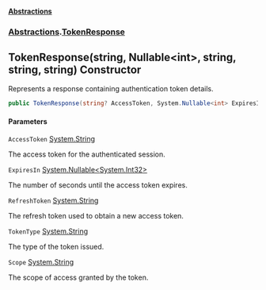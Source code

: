 #### [Abstractions](../../index.md 'index')
### [Abstractions](../index.md 'Abstractions').[TokenResponse](index.md 'Abstractions\.TokenResponse')

## TokenResponse\(string, Nullable\<int\>, string, string, string\) Constructor

Represents a response containing authentication token details\.

```csharp
public TokenResponse(string? AccessToken, System.Nullable<int> ExpiresIn, string? RefreshToken, string? TokenType, string? Scope);
```
#### Parameters

<a name='Abstractions.TokenResponse.TokenResponse(string,System.Nullable_int_,string,string,string).AccessToken'></a>

`AccessToken` [System\.String](https://learn.microsoft.com/en-us/dotnet/api/system.string 'System\.String')

The access token for the authenticated session\.

<a name='Abstractions.TokenResponse.TokenResponse(string,System.Nullable_int_,string,string,string).ExpiresIn'></a>

`ExpiresIn` [System\.Nullable&lt;](https://learn.microsoft.com/en-us/dotnet/api/system.nullable-1 'System\.Nullable\`1')[System\.Int32](https://learn.microsoft.com/en-us/dotnet/api/system.int32 'System\.Int32')[&gt;](https://learn.microsoft.com/en-us/dotnet/api/system.nullable-1 'System\.Nullable\`1')

The number of seconds until the access token expires\.

<a name='Abstractions.TokenResponse.TokenResponse(string,System.Nullable_int_,string,string,string).RefreshToken'></a>

`RefreshToken` [System\.String](https://learn.microsoft.com/en-us/dotnet/api/system.string 'System\.String')

The refresh token used to obtain a new access token\.

<a name='Abstractions.TokenResponse.TokenResponse(string,System.Nullable_int_,string,string,string).TokenType'></a>

`TokenType` [System\.String](https://learn.microsoft.com/en-us/dotnet/api/system.string 'System\.String')

The type of the token issued\.

<a name='Abstractions.TokenResponse.TokenResponse(string,System.Nullable_int_,string,string,string).Scope'></a>

`Scope` [System\.String](https://learn.microsoft.com/en-us/dotnet/api/system.string 'System\.String')

The scope of access granted by the token\.